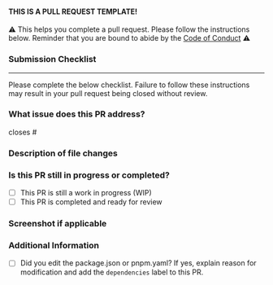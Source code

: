 #### THIS IS A PULL REQUEST TEMPLATE! 

⚠️ This helps you complete a pull request. Please follow the instructions below. Reminder that you are bound to abide by the [Code of Conduct](/CODE_OF_CONDUCT.md) ⚠️ 

### Submission Checklist

---

Please complete the below checklist. Failure to follow these instructions may result in your pull request being closed without review.

### What issue does this PR address?
<!-- Add tag of the issue or describe the problem your PR solves. -->
closes #

### Description of file changes
<!-- A detailed description of the changes made in this pull request. -->

### Is this PR still in progress or completed?
- [ ] This PR is still a work in progress (WIP)
- [ ] This PR is completed and ready for review

### Screenshot if applicable
<!-- screenshot of the feature implemented by this issue -->

### Additional Information
<!-- Any additional information or context about this PR. -->
- [ ] Did you edit the package.json or pnpm.yaml? If yes, explain reason for modification and add the `dependencies` label to this PR. <br>